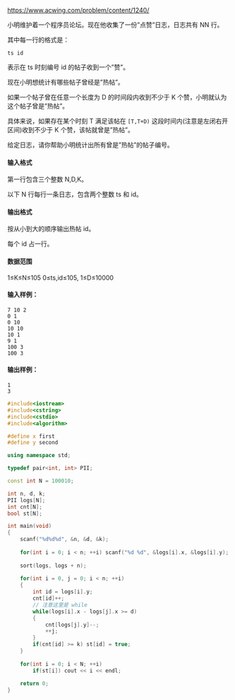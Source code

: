 https://www.acwing.com/problem/content/1240/

小明维护着一个程序员论坛。现在他收集了一份”点赞”日志，日志共有 NN 行。

其中每一行的格式是：

```
ts id  
```

表示在 ts 时刻编号 id 的帖子收到一个”赞”。

现在小明想统计有哪些帖子曾经是”热帖”。

如果一个帖子曾在任意一个长度为 D 的时间段内收到不少于 K 个赞，小明就认为这个帖子曾是”热帖”。

具体来说，如果存在某个时刻 T 满足该帖在 `[T,T+D)` 这段时间内(注意是左闭右开区间)收到不少于 K 个赞，该帖就曾是”热帖”。

给定日志，请你帮助小明统计出所有曾是”热帖”的帖子编号。

#### 输入格式

第一行包含三个整数 N,D,K。

以下 N 行每行一条日志，包含两个整数 ts 和 id。

#### 输出格式

按从小到大的顺序输出热帖 id。

每个 id 占一行。

#### 数据范围

1≤K≤N≤105
0≤ts,id≤105,
1≤D≤10000

#### 输入样例：

```
7 10 2
0 1
0 10
10 10
10 1
9 1
100 3
100 3
```

#### 输出样例：

```
1
3
```



```cpp
#include<iostream>
#include<cstring>
#include<cstdio>
#include<algorithm>

#define x first
#define y second

using namespace std;

typedef pair<int, int> PII;

const int N = 100010;

int n, d, k;
PII logs[N];
int cnt[N];
bool st[N];

int main(void)
{
    scanf("%d%d%d", &n, &d, &k);
    
    for(int i = 0; i < n; ++i) scanf("%d %d", &logs[i].x, &logs[i].y);
    
    sort(logs, logs + n);
    
    for(int i = 0, j = 0; i < n; ++i)
    {
        int id = logs[i].y;
        cnt[id]++;
        // 注意这里是 while
        while(logs[i].x - logs[j].x >= d)
        {
            cnt[logs[j].y]--;
            ++j;
        }
        if(cnt[id] >= k) st[id] = true;
    }
    
    for(int i = 0; i < N; ++i) 
        if(st[i]) cout << i << endl;
    
    return 0;
}
```

